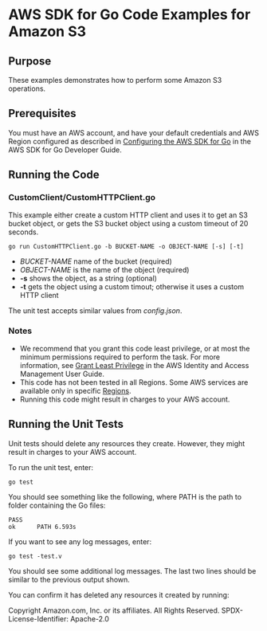 # AWS SDK for Go Code Examples for Amazon S3

## Purpose

These examples demonstrates how to perform some Amazon S3 operations.

## Prerequisites

You must have an AWS account, and have your default credentials and AWS Region
configured as described in
[Configuring the AWS SDK for Go](https://docs.aws.amazon.com/sdk-for-go/v1/developer-guide/configuring-sdk.html)
in the AWS SDK for Go Developer Guide.

## Running the Code

### CustomClient/CustomHTTPClient.go

This example either create a custom HTTP client and uses it to get an S3 bucket object,
or gets the S3 bucket object using a custom timeout of 20 seconds.

`go run CustomHTTPClient.go -b BUCKET-NAME -o OBJECT-NAME [-s] [-t]`

- *BUCKET-NAME* name of the bucket (required)
- *OBJECT-NAME* is the name of the object (required)
- **-s** shows the object, as a string (optional)
- **-t** gets the object using a custom timout; otherwise it uses a custom HTTP client

The unit test accepts similar values from *config.json*.

### Notes

- We recommend that you grant this code least privilege,
  or at most the minimum  permissions required to perform the task.
  For more information, see
  [Grant Least Privilege](https://docs.aws.amazon.com/IAM/latest/UserGuide/best-practices.html#grant-least-privilege)
  in the AWS Identity and Access Management User Guide.
- This code has not been tested in all Regions.
  Some AWS services are available only in specific 
  [Regions](https://aws.amazon.com/about-aws/global-infrastructure/regional-product-services).
- Running this code might result in charges to your AWS account.

## Running the Unit Tests

Unit tests should delete any resources they create.
However, they might result in charges to your 
AWS account.

To run the unit test, enter:

`go test`

You should see something like the following,
where PATH is the path to folder containing the Go files:

```
PASS
ok      PATH 6.593s
```

If you want to see any log messages, enter:

`go test -test.v`

You should see some additional log messages.
The last two lines should be similar to the previous output shown.

You can confirm it has deleted any resources it created by running:

Copyright Amazon.com, Inc. or its affiliates. All Rights Reserved. SPDX-License-Identifier: Apache-2.0